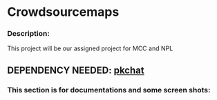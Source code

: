# Crowdsourcemaps

### Description:
This project will be our assigned project for MCC and NPL

## DEPENDENCY NEEDED: [pkchat](https://github.com/KartavyaKothari/pkchat-dependency)

### This section is for documentations and some screen shots:
